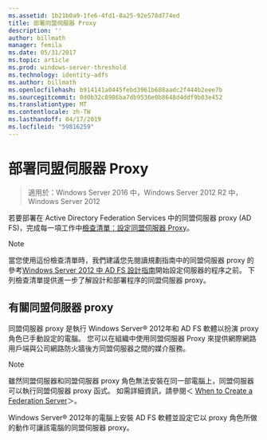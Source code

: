 ```yaml
---
ms.assetid: 1b21b0a9-1fe6-4fd1-8a25-92e578d774ed
title: 部署同盟伺服器 Proxy
description: ''
author: billmath
manager: femila
ms.date: 05/31/2017
ms.topic: article
ms.prod: windows-server-threshold
ms.technology: identity-adfs
ms.author: billmath
ms.openlocfilehash: b914141a0445febd3961b688aadc2f444b2eee7b
ms.sourcegitcommit: 0d0b32c8986ba7db9536e0b8648d4ddf9b03e452
ms.translationtype: MT
ms.contentlocale: zh-TW
ms.lasthandoff: 04/17/2019
ms.locfileid: "59816259"
---
```

# <a name="deploying-federation-server-proxies"></a>部署同盟伺服器 Proxy

>適用於：Windows Server 2016 中，Windows Server 2012 R2 中，Windows Server 2012

若要部署在 Active Directory Federation Services 中的同盟伺服器 proxy \(AD FS\)，完成每一項工作中[檢查清單：設定同盟伺服器 Proxy](Checklist--Setting-Up-a-Federation-Server-Proxy.md)。  
  
> [!NOTE]  
> 當您使用這份檢查清單時，我們建議您先閱讀規劃指南中的同盟伺服器 proxy 的參考[Windows Server 2012 中 AD FS 設計指南](https://technet.microsoft.com/library/dd807036.aspx)開始設定伺服器的程序之前。 下列檢查清單提供進一步了解設計和部署程序的同盟伺服器 proxy。  
  
## <a name="about-federation-server-proxies"></a>有關同盟伺服器 proxy  
同盟伺服器 proxy 是執行 Windows Server® 2012年和 AD FS 軟體以扮演 proxy 角色已手動設定的電腦。 您可以在組織中使用同盟伺服器 Proxy 來提供網際網路用戶端與公司網路防火牆後方同盟伺服器之間的媒介服務。  
  
> [!NOTE]  
> 雖然同盟伺服器和同盟伺服器 proxy 角色無法安裝在同一部電腦上，同盟伺服器可以執行同盟伺服器 proxy 函式。 如需詳細資訊，請參閱＜ [When to Create a Federation Server](https://technet.microsoft.com/library/dd807101.aspx)＞。  
  
Windows Server® 2012年的電腦上安裝 AD FS 軟體並設定它以 proxy 角色所做的動作可讓該電腦的同盟伺服器 proxy。  
  

